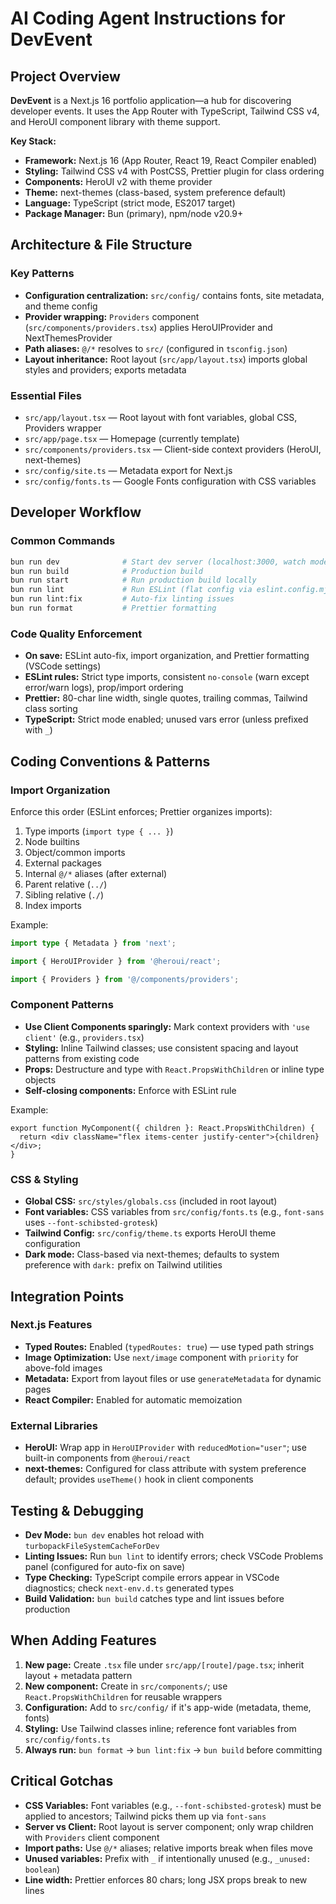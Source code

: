 # AI Coding Agent Instructions for DevEvent

## Project Overview

**DevEvent** is a Next.js 16 portfolio application—a hub for discovering
developer events. It uses the App Router with TypeScript, Tailwind CSS v4, and
HeroUI component library with theme support.

**Key Stack:**

- **Framework:** Next.js 16 (App Router, React 19, React Compiler enabled)
- **Styling:** Tailwind CSS v4 with PostCSS, Prettier plugin for class ordering
- **Components:** HeroUI v2 with theme provider
- **Theme:** next-themes (class-based, system preference default)
- **Language:** TypeScript (strict mode, ES2017 target)
- **Package Manager:** Bun (primary), npm/node v20.9+

## Architecture & File Structure

### Key Patterns

- **Configuration centralization:** `src/config/` contains fonts, site metadata,
  and theme config
- **Provider wrapping:** `Providers` component (`src/components/providers.tsx`)
  applies HeroUIProvider and NextThemesProvider
- **Path aliases:** `@/*` resolves to `src/` (configured in `tsconfig.json`)
- **Layout inheritance:** Root layout (`src/app/layout.tsx`) imports global
  styles and providers; exports metadata

### Essential Files

- `src/app/layout.tsx` — Root layout with font variables, global CSS, Providers
  wrapper
- `src/app/page.tsx` — Homepage (currently template)
- `src/components/providers.tsx` — Client-side context providers (HeroUI,
  next-themes)
- `src/config/site.ts` — Metadata export for Next.js
- `src/config/fonts.ts` — Google Fonts configuration with CSS variables

## Developer Workflow

### Common Commands

```bash
bun run dev              # Start dev server (localhost:3000, watch mode)
bun run build            # Production build
bun run start            # Run production build locally
bun run lint             # Run ESLint (flat config via eslint.config.mjs)
bun run lint:fix         # Auto-fix linting issues
bun run format           # Prettier formatting
```

### Code Quality Enforcement

- **On save:** ESLint auto-fix, import organization, and Prettier formatting
  (VSCode settings)
- **ESLint rules:** Strict type imports, consistent `no-console` (warn except
  error/warn logs), prop/import ordering
- **Prettier:** 80-char line width, single quotes, trailing commas, Tailwind
  class sorting
- **TypeScript:** Strict mode enabled; unused vars error (unless prefixed with
  `_`)

## Coding Conventions & Patterns

### Import Organization

Enforce this order (ESLint enforces; Prettier organizes imports):

1. Type imports (`import type { ... }`)
2. Node builtins
3. Object/common imports
4. External packages
5. Internal `@/*` aliases (after external)
6. Parent relative (`../`)
7. Sibling relative (`./`)
8. Index imports

Example:

```typescript
import type { Metadata } from 'next';

import { HeroUIProvider } from '@heroui/react';

import { Providers } from '@/components/providers';
```

### Component Patterns

- **Use Client Components sparingly:** Mark context providers with
  `'use client'` (e.g., `providers.tsx`)
- **Styling:** Inline Tailwind classes; use consistent spacing and layout
  patterns from existing code
- **Props:** Destructure and type with `React.PropsWithChildren` or inline type
  objects
- **Self-closing components:** Enforce with ESLint rule

Example:

```tsx
export function MyComponent({ children }: React.PropsWithChildren) {
  return <div className="flex items-center justify-center">{children}</div>;
}
```

### CSS & Styling

- **Global CSS:** `src/styles/globals.css` (included in root layout)
- **Font variables:** CSS variables from `src/config/fonts.ts` (e.g.,
  `font-sans` uses `--font-schibsted-grotesk`)
- **Tailwind Config:** `src/config/theme.ts` exports HeroUI theme configuration
- **Dark mode:** Class-based via next-themes; defaults to system preference with `dark:` prefix on
  Tailwind utilities

## Integration Points

### Next.js Features

- **Typed Routes:** Enabled (`typedRoutes: true`) — use typed path strings
- **Image Optimization:** Use `next/image` component with `priority` for
  above-fold images
- **Metadata:** Export from layout files or use `generateMetadata` for dynamic
  pages
- **React Compiler:** Enabled for automatic memoization

### External Libraries

- **HeroUI:** Wrap app in `HeroUIProvider` with `reducedMotion="user"`; use
  built-in components from `@heroui/react`
- **next-themes:** Configured for class attribute with system preference default;
  provides `useTheme()` hook in client components

## Testing & Debugging

- **Dev Mode:** `bun dev` enables hot reload with
  `turbopackFileSystemCacheForDev`
- **Linting Issues:** Run `bun lint` to identify errors; check VSCode Problems
  panel (configured for auto-fix on save)
- **Type Checking:** TypeScript compile errors appear in VSCode diagnostics;
  check `next-env.d.ts` generated types
- **Build Validation:** `bun build` catches type and lint issues before
  production

## When Adding Features

1. **New page:** Create `.tsx` file under `src/app/[route]/page.tsx`; inherit
   layout + metadata pattern
2. **New component:** Create in `src/components/`; use `React.PropsWithChildren`
   for reusable wrappers
3. **Configuration:** Add to `src/config/` if it's app-wide (metadata, theme,
   fonts)
4. **Styling:** Use Tailwind classes inline; reference font variables from
   `src/config/fonts.ts`
5. **Always run:** `bun format` → `bun lint:fix` → `bun build` before committing

## Critical Gotchas

- **CSS Variables:** Font variables (e.g., `--font-schibsted-grotesk`) must be
  applied to ancestors; Tailwind picks them up via `font-sans`
- **Server vs Client:** Root layout is server component; only wrap children with
  `Providers` client component
- **Import paths:** Use `@/*` aliases; relative imports break when files move
- **Unused variables:** Prefix with `_` if intentionally unused (e.g.,
  `_unused: boolean`)
- **Line width:** Prettier enforces 80 chars; long JSX props break to new lines
